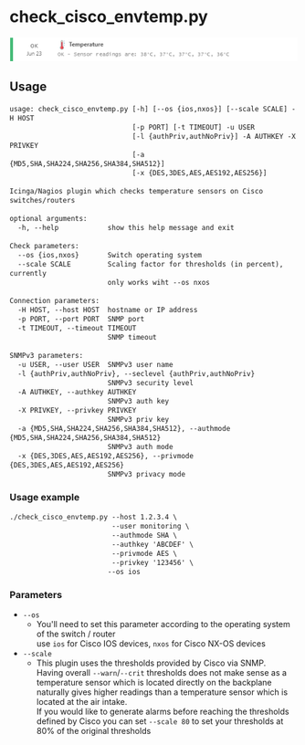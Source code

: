 # check_cisco_envtemp.py

![Output of check_cisco_envtemp.py](img/check_cisco_envtemp-small.png?raw=true "Output of check_cisco_envtemp.py")

## Usage

```
usage: check_cisco_envtemp.py [-h] [--os {ios,nxos}] [--scale SCALE] -H HOST
                              [-p PORT] [-t TIMEOUT] -u USER
                              [-l {authPriv,authNoPriv}] -A AUTHKEY -X PRIVKEY
                              [-a {MD5,SHA,SHA224,SHA256,SHA384,SHA512}]
                              [-x {DES,3DES,AES,AES192,AES256}]

Icinga/Nagios plugin which checks temperature sensors on Cisco
switches/routers

optional arguments:
  -h, --help            show this help message and exit

Check parameters:
  --os {ios,nxos}       Switch operating system
  --scale SCALE         Scaling factor for thresholds (in percent), currently
                        only works wiht --os nxos

Connection parameters:
  -H HOST, --host HOST  hostname or IP address
  -p PORT, --port PORT  SNMP port
  -t TIMEOUT, --timeout TIMEOUT
                        SNMP timeout

SNMPv3 parameters:
  -u USER, --user USER  SNMPv3 user name
  -l {authPriv,authNoPriv}, --seclevel {authPriv,authNoPriv}
                        SNMPv3 security level
  -A AUTHKEY, --authkey AUTHKEY
                        SNMPv3 auth key
  -X PRIVKEY, --privkey PRIVKEY
                        SNMPv3 priv key
  -a {MD5,SHA,SHA224,SHA256,SHA384,SHA512}, --authmode {MD5,SHA,SHA224,SHA256,SHA384,SHA512}
                        SNMPv3 auth mode
  -x {DES,3DES,AES,AES192,AES256}, --privmode {DES,3DES,AES,AES192,AES256}
                        SNMPv3 privacy mode
```

### Usage example
```
./check_cisco_envtemp.py --host 1.2.3.4 \
                         --user monitoring \
                         --authmode SHA \
                         --authkey 'ABCDEF' \
                         --privmode AES \
                         --privkey '123456' \
                        --os ios
```
### Parameters
* `--os`
  * You'll need to set this parameter according to the operating system of the switch / router\
  use `ios` for Cisco IOS devices, `nxos` for Cisco NX-OS devices
* `--scale`
    * This plugin uses the thresholds provided by Cisco via SNMP.\
    Having overall `--warn`/`--crit` thresholds does not make sense as a temperature sensor which is located directly on the backplane naturally gives higher readings than a temperature sensor which is located at the air intake.\
    If you would like to generate alarms before reaching the thresholds defined by Cisco you can set `--scale 80` to set your thresholds at 80% of the original thresholds
